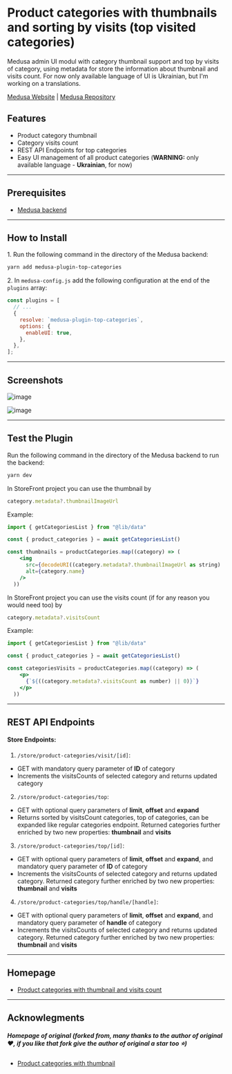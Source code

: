 # Product categories with thumbnails and sorting by visits (top visited categories)

Medusa admin UI modul with category thumbnail support and top by visits of category, using metadata for store the information about thumbnail and visits count. For now only available language of UI is Ukrainian, but I'm working on a translations.

[Medusa Website](https://medusajs.com/) | [Medusa Repository](https://github.com/medusajs/medusa)

## Features

- Product category thumbnail
- Category visits count
- REST API Endpoints for top categories
- Easy UI management of all product categories (**WARNING:** only available language - **Ukrainian**, for now)

---

## Prerequisites

- [Medusa backend](https://docs.medusajs.com/development/backend/install)

---

## How to Install

1\. Run the following command in the directory of the Medusa backend:

```bash
yarn add medusa-plugin-top-categories
```

2\. In `medusa-config.js` add the following configuration at the end of the `plugins` array:

```js
const plugins = [
  // ...
  {
    resolve: `medusa-plugin-top-categories`,
    options: {
      enableUI: true,
    },
  },
];
```

---

## Screenshots

![image](https://github.com/user-attachments/assets/498f655d-a7eb-4862-bfda-45bfd8db8a66)

![image](https://github.com/user-attachments/assets/4a1092b2-a597-4f71-9c86-7f2165f0cf5c)

---

## Test the Plugin

Run the following command in the directory of the Medusa backend to run the backend:

```bash
yarn dev
```

In StoreFront project you can use the thumbnail by

```js
category.metadata?.thumbnailImageUrl
```

Example:

```jsx
import { getCategoriesList } from "@lib/data"

const { product_categories } = await getCategoriesList()

const thumbnails = productCategories.map((category) => (
    <img
      src={decodeURI((category.metadata?.thumbnailImageUrl as string) || "")}
      alt={category.name}
    />
  ))
```

In StoreFront project you can use the visits count (if for any reason you would need too) by

```js
category.metadata?.visitsCount
```

Example:

```jsx
import { getCategoriesList } from "@lib/data"

const { product_categories } = await getCategoriesList()

const categoriesVisits = productCategories.map((category) => (
    <p>
      {`${((category.metadata?.visitsCount as number) || 0)}`}
    </p>
  ))
```

---

## REST API Endpoints

#### Store Endpoints:

1. `/store/product-categories/visit/[id]`:
- GET with mandatory query parameter of **ID** of category
- Increments the visitsCounts of selected category and returns updated category
2. `/store/product-categories/top`:
- GET with optional query parameters of **limit**, **offset** and **expand**
- Returns sorted by visitsCount categories, top of categories, can be expanded like regular categories endpoint. Returned categories further enriched by two new properties: **thumbnail** and **visits**
3. `/store/product-categories/top/[id]`:
- GET with optional query parameters of **limit**, **offset** and **expand**, and mandatory query parameter of **ID** of category
- Increments the visitsCounts of selected category and returns updated category. Returned category further enriched by two new properties: **thumbnail** and **visits**
4. `/store/product-categories/top/handle/[handle]`:
- GET with optional query parameters of **limit**, **offset** and **expand**, and mandatory query parameter of **handle** of category
- Increments the visitsCounts of selected category and returns updated category. Returned category further enriched by two new properties: **thumbnail** and **visits**

---

## Homepage

- [Product categories with thumbnail and visits count](https://github.com/KreischerPanoptic/medusa-plugin-top-categories)

---

## Acknowlegments

##### Homepage of original (forked from, many thanks to the author of original ❤️, if you like that fork give the author of original a star too ⭐)

- [Product categories with thumbnail](https://github.com/Petr-Hl/medusa-plugin-categories)
